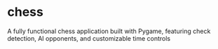 # chess
A fully functional chess application built with Pygame, featuring check detection, AI opponents, and customizable time controls
